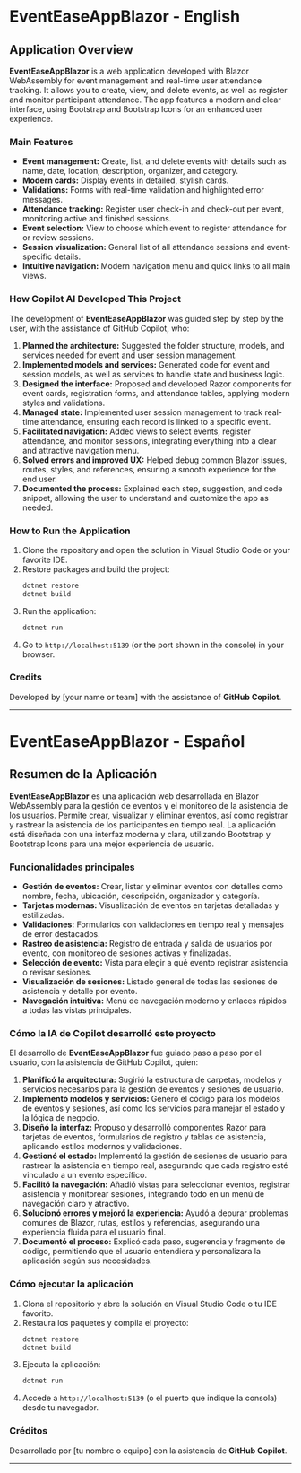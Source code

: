 # EventEaseAppBlazor - English

## Application Overview

**EventEaseAppBlazor** is a web application developed with Blazor WebAssembly for event management and real-time user attendance tracking. It allows you to create, view, and delete events, as well as register and monitor participant attendance. The app features a modern and clear interface, using Bootstrap and Bootstrap Icons for an enhanced user experience.

### Main Features

- **Event management:** Create, list, and delete events with details such as name, date, location, description, organizer, and category.
- **Modern cards:** Display events in detailed, stylish cards.
- **Validations:** Forms with real-time validation and highlighted error messages.
- **Attendance tracking:** Register user check-in and check-out per event, monitoring active and finished sessions.
- **Event selection:** View to choose which event to register attendance for or review sessions.
- **Session visualization:** General list of all attendance sessions and event-specific details.
- **Intuitive navigation:** Modern navigation menu and quick links to all main views.

### How Copilot AI Developed This Project

The development of **EventEaseAppBlazor** was guided step by step by the user, with the assistance of GitHub Copilot, who:

1. **Planned the architecture:** Suggested the folder structure, models, and services needed for event and user session management.
2. **Implemented models and services:** Generated code for event and session models, as well as services to handle state and business logic.
3. **Designed the interface:** Proposed and developed Razor components for event cards, registration forms, and attendance tables, applying modern styles and validations.
4. **Managed state:** Implemented user session management to track real-time attendance, ensuring each record is linked to a specific event.
5. **Facilitated navigation:** Added views to select events, register attendance, and monitor sessions, integrating everything into a clear and attractive navigation menu.
6. **Solved errors and improved UX:** Helped debug common Blazor issues, routes, styles, and references, ensuring a smooth experience for the end user.
7. **Documented the process:** Explained each step, suggestion, and code snippet, allowing the user to understand and customize the app as needed.

### How to Run the Application

1. Clone the repository and open the solution in Visual Studio Code or your favorite IDE.
2. Restore packages and build the project:
   ```bash
   dotnet restore
   dotnet build
   ```
3. Run the application:
   ```bash
   dotnet run
   ```
4. Go to `http://localhost:5139` (or the port shown in the console) in your browser.

### Credits

Developed by [your name or team] with the assistance of **GitHub Copilot**.

---
# EventEaseAppBlazor - Español

## Resumen de la Aplicación

**EventEaseAppBlazor** es una aplicación web desarrollada en Blazor WebAssembly para la gestión de eventos y el monitoreo de la asistencia de los usuarios. Permite crear, visualizar y eliminar eventos, así como registrar y rastrear la asistencia de los participantes en tiempo real. La aplicación está diseñada con una interfaz moderna y clara, utilizando Bootstrap y Bootstrap Icons para una mejor experiencia de usuario.

### Funcionalidades principales

- **Gestión de eventos:** Crear, listar y eliminar eventos con detalles como nombre, fecha, ubicación, descripción, organizador y categoría.
- **Tarjetas modernas:** Visualización de eventos en tarjetas detalladas y estilizadas.
- **Validaciones:** Formularios con validaciones en tiempo real y mensajes de error destacados.
- **Rastreo de asistencia:** Registro de entrada y salida de usuarios por evento, con monitoreo de sesiones activas y finalizadas.
- **Selección de evento:** Vista para elegir a qué evento registrar asistencia o revisar sesiones.
- **Visualización de sesiones:** Listado general de todas las sesiones de asistencia y detalle por evento.
- **Navegación intuitiva:** Menú de navegación moderno y enlaces rápidos a todas las vistas principales.

### Cómo la IA de Copilot desarrolló este proyecto

El desarrollo de **EventEaseAppBlazor** fue guiado paso a paso por el usuario, con la asistencia de GitHub Copilot, quien:

1. **Planificó la arquitectura:** Sugirió la estructura de carpetas, modelos y servicios necesarios para la gestión de eventos y sesiones de usuario.
2. **Implementó modelos y servicios:** Generó el código para los modelos de eventos y sesiones, así como los servicios para manejar el estado y la lógica de negocio.
3. **Diseñó la interfaz:** Propuso y desarrolló componentes Razor para tarjetas de eventos, formularios de registro y tablas de asistencia, aplicando estilos modernos y validaciones.
4. **Gestionó el estado:** Implementó la gestión de sesiones de usuario para rastrear la asistencia en tiempo real, asegurando que cada registro esté vinculado a un evento específico.
5. **Facilitó la navegación:** Añadió vistas para seleccionar eventos, registrar asistencia y monitorear sesiones, integrando todo en un menú de navegación claro y atractivo.
6. **Solucionó errores y mejoró la experiencia:** Ayudó a depurar problemas comunes de Blazor, rutas, estilos y referencias, asegurando una experiencia fluida para el usuario final.
7. **Documentó el proceso:** Explicó cada paso, sugerencia y fragmento de código, permitiendo que el usuario entendiera y personalizara la aplicación según sus necesidades.

### Cómo ejecutar la aplicación

1. Clona el repositorio y abre la solución en Visual Studio Code o tu IDE favorito.
2. Restaura los paquetes y compila el proyecto:
   ```bash
   dotnet restore
   dotnet build
   ```
3. Ejecuta la aplicación:
   ```bash
   dotnet run
   ```
4. Accede a `http://localhost:5139` (o el puerto que indique la consola) desde tu navegador.

### Créditos

Desarrollado por [tu nombre o equipo] con la asistencia de **GitHub Copilot**.

---

